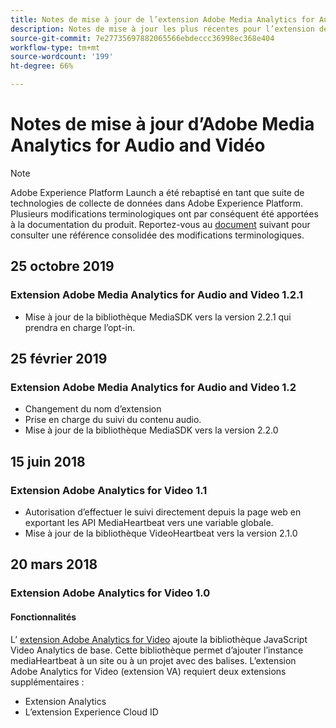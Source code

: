 ```yaml
---
title: Notes de mise à jour de l’extension Adobe Media Analytics for Audio and Video
description: Notes de mise à jour les plus récentes pour l’extension de balise Adobe Medium Analytics for Audio and Video dans Adobe Experience Platform.
source-git-commit: 7e27735697882065566ebdeccc36998ec368e404
workflow-type: tm+mt
source-wordcount: '199'
ht-degree: 66%

---
```


# Notes de mise à jour d’Adobe Media Analytics for Audio and Vidéo

>[!NOTE]
>
>Adobe Experience Platform Launch a été rebaptisé en tant que suite de technologies de collecte de données dans Adobe Experience Platform. Plusieurs modifications terminologiques ont par conséquent été apportées à la documentation du produit. Reportez-vous au [document](../../../term-updates.md) suivant pour consulter une référence consolidée des modifications terminologiques.

## 25 octobre 2019

### Extension Adobe Media Analytics for Audio and Video 1.2.1

* Mise à jour de la bibliothèque MediaSDK vers la version 2.2.1 qui prendra en charge l’opt-in.

## 25 février 2019

### Extension Adobe Media Analytics for Audio and Video 1.2

* Changement du nom d’extension
* Prise en charge du suivi du contenu audio.
* Mise à jour de la bibliothèque MediaSDK vers la version 2.2.0

## 15 juin 2018

### Extension Adobe Analytics for Video 1.1

* Autorisation d’effectuer le suivi directement depuis la page web en exportant les API MediaHeartbeat vers une variable globale.
* Mise à jour de la bibliothèque VideoHeartbeat vers la version 2.1.0

## 20 mars 2018

### Extension Adobe Analytics for Video 1.0

#### **Fonctionnalités**

L’ [extension Adobe Analytics for Video](../media-analytics/overview.md) ajoute la bibliothèque JavaScript Video Analytics de base. Cette bibliothèque permet d’ajouter l’instance mediaHeartbeat à un site ou à un projet avec des balises. L’extension Adobe Analytics for Video (extension VA) requiert deux extensions supplémentaires :

* Extension Analytics
* L’extension Experience Cloud ID
